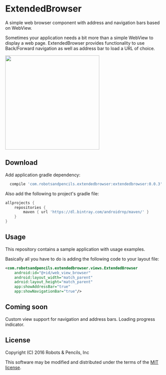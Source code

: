 ExtendedBrowser
===============

A simple web browser component with address and navigation bars based on WebView.

Sometimes your application needs a bit more than a simple WebView to display a web page. 
ExtendedBrowser provides functionality to use Back/Forward navigation as well as address bar to load a URL of choice. 

<img src="https://www.dropbox.com/s/es7q2z3qqty473p/ExtendedBrowser-screenshot.jpg?dl=1" width="300px" style="width: 300px;"/>


Download
--------

Add application gradle dependency:

```groovy
  compile 'com.robotsandpencils.extendedbrowser:extendedbrowser:0.0.3'
```

Also add the following to project's gradle file:

```groovy
allprojects {
    repositories {
        maven { url 'https://dl.bintray.com/androidrnp/maven/' }
    }
}
```


Usage
-----

This repository contains a sample application with usage examples.

Basically all you have to do is adding the following code to your layout file:

``` xml
<com.robotsandpencils.extendedbrowser.views.ExtendedBrowser
    android:id="@+id/web_view_browser"
    android:layout_width="match_parent"
    adroid:layout_height="match_parent"
    app:showAddressBar="true"
    app:showNavigationBar="true"/>
```


Coming soon
-----------

Custom view support for navigation and address bars.
Loading progress indicator.


License
-------

Copyright (C) 2016 Robots & Pencils, Inc
    
This software may be modified and distributed under the terms
of the [MIT license][1].


[1]: https://opensource.org/licenses/MIT
